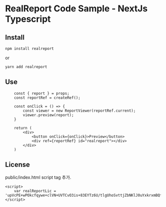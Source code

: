 # RealReport Code Sample - NextJs Typescript

## Install

```
npm install realreport
```

or 

```
yarn add realreport
```

## Use

```
    const { report } = props;
    const reportRef = createRef();

    const onClick = () => {
        const viewer = new ReportViewer(reportRef.current);
        viewer.preview(report);
    }

    return (
        <div>
            <button onClick={onClick}>Preview</button>
            <div ref={reportRef} id="realreport"></div>
        </div>
    )
```

## License

public/index.html script tag 추가.

```
<script>
    var realReportLic = 'upVcPE+wPOkcfqywe+clVN+UVTCvO3is+83EYTz6U/tlgUhoSvttjZbNKlJ0uYxkrxmBQfufprOx2QEuScwZ2tqLHBT3CFSQkn/JIEkiRbk=';
</script>
```